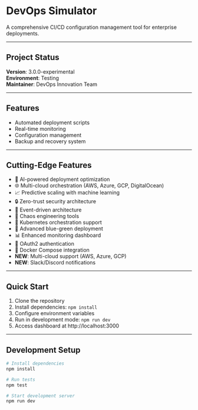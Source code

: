 # DevOps Simulator

A comprehensive CI/CD configuration management tool for enterprise deployments.

---

## Project Status
**Version**: 3.0.0-experimental  
**Environment**: Testing  
**Maintainer**: DevOps Innovation Team

---

## Features
- Automated deployment scripts  
- Real-time monitoring  
- Configuration management  
- Backup and recovery system  

---

## Cutting-Edge Features
- 🤖 AI-powered deployment optimization  
- 🌐 Multi-cloud orchestration (AWS, Azure, GCP, DigitalOcean)  
- 📈 Predictive scaling with machine learning  
- 🔒 Zero-trust security architecture  
- 🌊 Event-driven architecture  
- 🎯 Chaos engineering tools  
- 🚀 Kubernetes orchestration support  
- 🔄 Advanced blue-green deployment  
- 📊 Enhanced monitoring dashboard  
- 🔐 OAuth2 authentication  
- 🐳 Docker Compose integration
- **NEW**: Multi-cloud support (AWS, Azure, GCP)  
- **NEW**: Slack/Discord notifications

---

## Quick Start
1. Clone the repository  
2. Install dependencies: `npm install`  
3. Configure environment variables  
4. Run in development mode: `npm run dev`  
5. Access dashboard at http://localhost:3000  

---

## Development Setup
```bash
# Install dependencies
npm install

# Run tests
npm test

# Start development server
npm run dev
